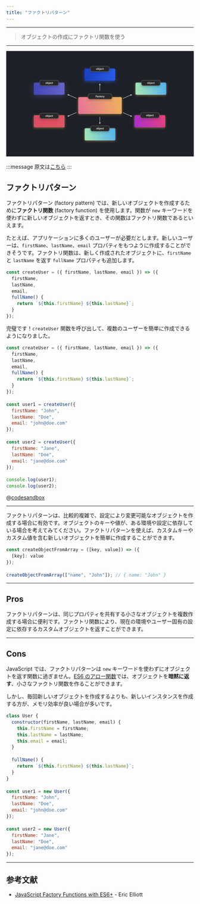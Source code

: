 ```yaml
---
title: "ファクトリパターン"
---
```


---

> オブジェクトの作成にファクトリ関数を使う

---

![](/images/learning-patterns/factory-pattern-1280w.jpg)

:::message
原文は[こちら](https://www.patterns.dev/posts/factory-pattern/)
:::

## ファクトリパターン

ファクトリパターン (factory pattern) では、新しいオブジェクトを作成するために**ファクトリ関数** (factory function) を使用します。関数が `new` キーワードを使わずに新しいオブジェクトを返すとき、その関数はファクトリ関数であるといえます。

たとえば、アプリケーションに多くのユーザーが必要だとします。新しいユーザーは、`firstName`、`lastName`、`email` プロパティをもつように作成することができそうです。ファクトリ関数は、新しく作成されたオブジェクトに、`firstName` と `lastName` を返す `fullName` プロパティも追加します。

```js
const createUser = ({ firstName, lastName, email }) => ({
  firstName,
  lastName,
  email,
  fullName() {
    return `${this.firstName} ${this.lastName}`;
  }
});
```

完璧です！`createUser` 関数を呼び出して、複数のユーザーを簡単に作成できるようになりました。

```js
const createUser = ({ firstName, lastName, email }) => ({
  firstName,
  lastName,
  email,
  fullName() {
    return `${this.firstName} ${this.lastName}`;
  }
});

const user1 = createUser({
  firstName: "John",
  lastName: "Doe",
  email: "john@doe.com"
});

const user2 = createUser({
  firstName: "Jane",
  lastName: "Doe",
  email: "jane@doe.com"
});

console.log(user1);
console.log(user2);
```

@[codesandbox](https://codesandbox.io/embed/divine-glade-8s5cv)

---

ファクトリパターンは、比較的複雑で、設定により変更可能なオブジェクトを作成する場合に有効です。オブジェクトのキーや値が、ある環境や設定に依存している場合を考えてみてください。ファクトリパターンを使えば、カスタムキーやカスタム値を含む新しいオブジェクトを簡単に作成することができます。

```js
const createObjectFromArray = ([key, value]) => ({
  [key]: value
});

createObjectFromArray(["name", "John"]); // { name: "John" }
```

---

## Pros

ファクトリパターンは、同じプロパティを共有する小さなオブジェクトを複数作成する場合に便利です。ファクトリ関数により、現在の環境やユーザー固有の設定に依存するカスタムオブジェクトを返すことができます。

---

## Cons

JavaScript では、ファクトリパターンは `new` キーワードを使わずにオブジェクトを返す関数に過ぎません。[ES6 のアロー関数](https://developer.mozilla.org/en-US/docs/Web/JavaScript/Guide/Functions#Arrow_functions)では、オブジェクトを**暗黙に返す**、小さなファクトリ関数を作ることができます。

しかし、毎回新しいオブジェクトを作成するよりも、新しいインスタンスを作成する方が、メモリ効率が良い場合が多いです。

```js
class User {
  constructor(firstName, lastName, email) {
    this.firstName = firstName;
    this.lastName = lastName;
    this.email = email;
  }

  fullName() {
    return `${this.firstName} ${this.lastName}`;
  }
}

const user1 = new User({
  firstName: "John",
  lastName: "Doe",
  email: "john@doe.com"
});

const user2 = new User({
  firstName: "Jane",
  lastName: "Doe",
  email: "jane@doe.com"
});
```

---

## 参考文献

* [JavaScript Factory Functions with ES6+](https://medium.com/javascript-scene/javascript-factory-functions-with-es6-4d224591a8b1) - Eric Elliott

